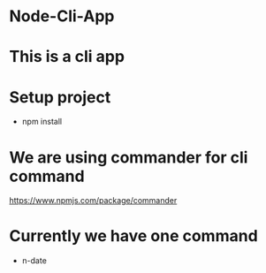 # Node-Cli-App
# This is a cli app
# Setup project
- npm install
# We are using commander for cli command
https://www.npmjs.com/package/commander
# Currently we have one command 
- n-date
